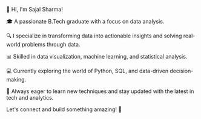 👋 Hi, I'm Sajal Sharma!

🎓 A passionate B.Tech graduate with a focus on data analysis.

🔍 I specialize in transforming data into actionable insights and solving real-world problems through data.

📊 Skilled in data visualization, machine learning, and statistical analysis.

💻 Currently exploring the world of Python, SQL, and data-driven decision-making.

🚀 Always eager to learn new techniques and stay updated with the latest in tech and analytics.

Let's connect and build something amazing! 🌟
